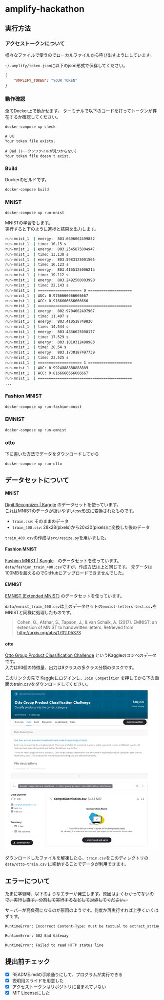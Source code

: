 # amplify-hackathon

## 実行方法

### アクセストークンについて

様々なファイルで使うのでローカルファイルから呼び出すようにしています。

`~/.amplify/token.json`に以下のjson形式で保存してください。

```~/.amplify/token.json
{
    "AMPLIFY_TOKEN": "YOUR TOKEN"
}
```

### 動作確認

全てDocker上で動かせます。 ターミナルで以下のコードを打ってトークンが存在するか確認してください。

```bash
docker-compose up check
```

```
# OK
Your token file exists.

# Bad (トークンファイルが見つからない)
Your token file doesn't exist.
```

### Build
Dockerのビルドです。
```bash
docker-compose build
```


### MNIST

```bash
docker-compose up run-mnist
```

MNISTの学習をします。  \
実行すると下のように進捗と結果を出力します。

```bash
run-mnist_1  | energy:  803.6696062499832
run-mnist_1  | time: 10.15 s
run-mnist_1  | energy:  803.2545875004947
run-mnist_1  | time: 13.138 s
run-mnist_1  | energy:  803.5983125001565
run-mnist_1  | time: 16.123 s
run-mnist_1  | energy:  803.4165125006213
run-mnist_1  | time: 19.112 s
run-mnist_1  | energy:  803.2492500003998
run-mnist_1  | time: 22.143 s
run-mnist_1  | ==================== 0 ====================
run-mnist_1  | AUC: 0.9766666666666667
run-mnist_1  | ACC: 0.9166666666666666
run-mnist_1  | ===========================================
run-mnist_1  | energy:  802.9704062497967
run-mnist_1  | time: 11.497 s
run-mnist_1  | energy:  803.410518749836
run-mnist_1  | time: 14.544 s
run-mnist_1  | energy:  803.4836625000177
run-mnist_1  | time: 17.529 s
run-mnist_1  | energy:  803.1810312498983
run-mnist_1  | time: 20.54 s
run-mnist_1  | energy:  803.1730187497739
run-mnist_1  | time: 23.525 s
run-mnist_1  | ==================== 1 ====================
run-mnist_1  | AUC: 0.9924888888888889
run-mnist_1  | ACC: 0.8166666666666667
run-mnist_1  | ===========================================
...
```

### Fashion MNIST
```bash
docker-compose up run-fashion-mnist
```

### EMNIST
```bash
docker-compose up run-emnist
```

### otto
下に書いた方法でデータをダウンロードしてから
```bash
docker-compose up run-otto
```

## データセットについて

#### MNIST

[Digit Recognizer | Kaggle](https://www.kaggle.com/c/digit-recognizer) のデータセットを使っています。  
これはMNISTのデータが扱いやすいcsv形式に変換されたものです。

- `train.csv`: そのままのデータ
- `train_400.csv`: 28x28(pixels)から20x20(pixels)に変換した後のデータ

`train_400.csv`の作成は`src/resize.py`を用いました。

#### Fashion MNIST
[Fashion MNIST | Kaggle](https://www.kaggle.com/zalando-research/fashionmnist)　のデータセットを使っています。
`data/fashion_train_400.csv`ですが、作成方法は上と同じです。
元データは100MBを超えるのでGitHubにアップロードできませんでした。

#### EMNIST
[EMNIST (Extended MNIST)](https://www.kaggle.com/crawford/emnist) のデータセットを使っています。

`data/emnist_train_400.csv`は上のデータセットの`emnist-letters-test.csv`をMNISTと同様に処理したものです。

> Cohen, G., Afshar, S., Tapson, J., & van Schaik, A. (2017). EMNIST: an extension of MNIST to handwritten letters. Retrieved from http://arxiv.org/abs/1702.05373

#### otto
[Otto Group Product Classification Challenge](https://www.kaggle.com/c/otto-group-product-classification-challenge) というKaggleのコンペのデータです。  
入力は93個の特徴量、出力は9クラスの多クラス分類のタスクです。

[このリンクの先で](https://www.kaggle.com/c/otto-group-product-classification-challenge/data) Kaggleにログインし、`Join Competition`
を押してから下の画面のtrain.csvをダウンロードしてください。
![](img/1-join.png)

ダウンロードしたファイルを解凍したら、`train.csv`をこのディレクトリの`data/otto-train.csv` に移動することでデータが利用できます。

## エラーについて

たまに学習時、以下のようなエラーが発生します。~~原因はよくわかってないので、実行し直す、分割して実行するなどして対処してください。~~ 

サーバーが高負荷になるのが原因のようです。何度か再実行すれば上手くいくはずです。

```bash
RuntimeError: Incorrect Content-Type: must be textual to extract_string, JSON to extract_json.
```

```bash
RuntimeError: 502 Bad Gateway
```

```bash
RuntimeError: Failed to read HTTP status line
```


## 提出前チェック


- [x] README.mdの手順通りにして、プログラムが実行できる
- [x] 説明用スライドを用意した 
- [x] アクセストークンはリポジトリに含まれていない
- [x] MIT Licenseにした